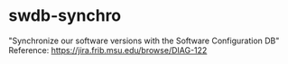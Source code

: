 # swdb-synchro
"Synchronize our software versions with the Software Configuration DB"
Reference: https://jira.frib.msu.edu/browse/DIAG-122

